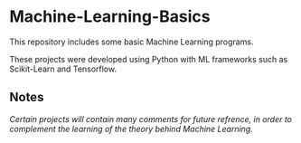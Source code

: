 # Machine-Learning-Basics

This repository includes some basic Machine Learning programs.

These projects were developed using Python with ML frameworks such as Scikit-Learn and Tensorflow.

## Notes
_Certain projects will contain many comments for future refrence, in order to complement the learning of the theory behind Machine Learning._
